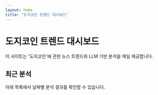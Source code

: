 ```yaml
---
layout: home
title: "도지코인 트렌드 대시보드"
---
```


# 도지코인 트렌드 대시보드

이 사이트는 '도지코인'에 관한 뉴스 트렌드와 LLM 기반 분석을 매일 제공합니다.

## 최근 분석

아래 목록에서 날짜별 분석 결과를 확인할 수 있습니다.

